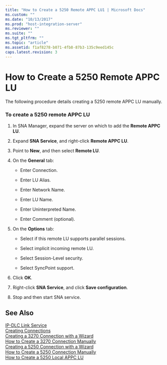 ```yaml
---
title: "How to Create a 5250 Remote APPC LU1 | Microsoft Docs"
ms.custom: ""
ms.date: "10/13/2017"
ms.prod: "host-integration-server"
ms.reviewer: ""
ms.suite: ""
ms.tgt_pltfrm: ""
ms.topic: "article"
ms.assetid: f1af8278-b071-4fb8-87b3-135c9eed145c
caps.latest.revision: 3
---
```

# How to Create a 5250 Remote APPC LU
The following procedure details creating a 5250 remote APPC LU manually.  
  
### To create a 5250 remote APPC LU  
  
1.  In SNA Manager, expand the server on which to add the **Remote APPC LU**.  
  
2.  Expand **SNA Service**, and right-click **Remote APPC LU**.  
  
3.  Point to **New**, and then select **Remote LU**.  
  
4.  On the **General** tab:  
  
    -   Enter Connection.  
  
    -   Enter LU Alias.  
  
    -   Enter Network Name.  
  
    -   Enter LU Name.  
  
    -   Enter Uninterpreted Name.  
  
    -   Enter Comment (optional).  
  
5.  On the **Options** tab:  
  
    -   Select if this remote LU supports parallel sessions.  
  
    -   Select implicit incoming remote LU.  
  
    -   Select Session-Level security.  
  
    -   Select SyncPoint support.  
  
6.  Click **OK**.  
  
7.  Right-click **SNA Service**, and click **Save configuration**.  
  
8.  Stop and then start SNA service.  
  
## See Also  
 [IP-DLC Link Service](../Topic/IP-DLC%20Link%20Service1.md)   
 [Creating Connections](../core/creating-connections.md)   
 [Creating a 3270 Connection with a Wizard](../core/creating-a-3270-connection-with-a-wizard.md)   
 [How to Create a 3270 Connection Manually](../core/how-to-create-a-3270-connection-manually.md)   
 [Creating a 5250 Connection with a Wizard](../core/creating-a-5250-connection-with-a-wizard.md)   
 [How to Create a 5250 Connection Manually](../core/how-to-create-a-5250-connection-manually.md)   
 [How to Create a 5250 Local APPC LU](../core/how-to-create-a-5250-local-appc-lu.md)